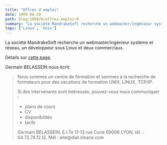 ```yaml
---
title: "Offres d'emploi"
date: 1999-06-29
path: blog/1999/6/offres-emploi-0
summary: "La société MandrakeSoft recherche un webmaster/ingénieur système et réseau, un développeur sous Linux et deux commerciaux."
tags: ['Linux', 'Unix']
---
```


<P>
La société MandrakeSoft recherche un webmaster/ingénieur système et réseau,
un développeur sous Linux et deux commerciaux.
</P>

<P>
Détails sur <A HREF="http://www.linux-mandrake.com/fr/emplois.php3">cette
page</A>.
</P>

<P>Germain BELASSEIN nous écrit:</P>

<BLOCKQUOTE>
<P>Nous sommes un centre de formation et sommes à la recherche de formateurs pour
des vacations de formation UNIX, LINUX, TCP/IP.</P>

<P>Si des intervenants sont intéressés, pouvez-vous nous communiquer :</P>

<UL>

<LI>plans de cours
<LI>CV
<LI>disponibilités
<LI>tarifs
</UL>

<P>Germain BELASSEIN.
E.I.Te 11-13 rue Curie 69006 LYON.
tél. : 04.72.74.12.12.
Mél : eite@dial.oleane.com</P>

</BLOCKQUOTE>


